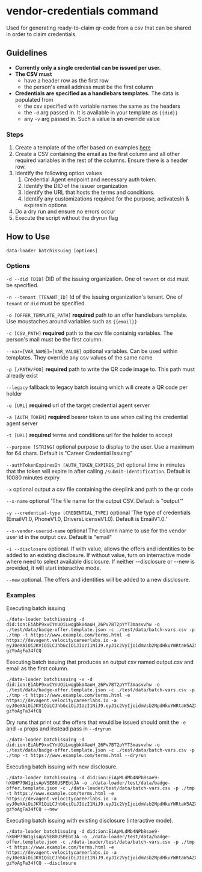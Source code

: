 # vendor-credentials command

Used for generating ready-to-claim qr-code from a csv that can be shared in order to claim credentials.

## Guidelines

- **Currently only a single credential can be issued per user.**
- **The CSV must**
  - have a header row as the first row
  - the person's email address must be the first column
- **Credentials are specified as a handlebars templates.** The data is populated from
  - the csv specified with variable names the same as the headers
  - the `-d` arg passed in. It is available in your template as `{{did}}`
  - any `-v` arg passed in. Such a value is an override value

### Steps
1. Create a template of the offer based on examples [here](../../test/data)
2. Create a CSV containing the email as the first column and all other required variables in the rest of the columns. Ensure there is a header row.
3. Identify the following option values
   1. Credential Agent endpoint and necessary auth token.
   2. Identify the DID of the issuer organization
   3. Identify the URL that hosts the terms and conditions.
   4. Identify any customizations required for the purpose, activatesIn & expiresIn options
4. Do a dry run and ensure no errors occur
5. Execute the script without the dryrun flag

## How to Use

`data-loader batchissuing [options]`

### Options

`-d --did [DID]` DID of the issuing organization. One of `tenant` or `did` must be specified.

`-n --tenant [TENANT_ID]` Id of the issuing organization's tenant. One of `tenant` or `did` must be specified.

`-o [OFFER_TEMPLATE_PATH]` **required** path to an offer handlebars template. Use moustaches around variables such as `{{email}}`

`-c [CSV_PATH]` **required** path to the csv file containig variables. The person's mail must be the first column.

`--var=[VAR_NAME]=[VAR_VALUE]` optional variables. Can be used within templates. They override any csv values of the same name

`-p [/PATH/FOO]` **required** path to write the QR code image to. This path must already exist

`--legacy` fallback to legacy batch issuing which will create a QR code per holder

`-e [URL]` **required** url of the target credential agent server

`-a [AUTH_TOKEN]` **required** bearer token to use when calling the credential agent server

`-t [URL]` **required** terms and conditions url for the holder to accept

`--purpose [STRING]` optional purpose to display to the user. Use a maximum for 64 chars. Default is "Career Credential Issuing" 

`--authTokenExpiresIn [AUTH_TOKEN_EXPIRES_IN]` optional time in minutes that the token will expire in after calling `/submit-identification`. Default is 10080 minutes expiry

`-x` optional output a csv file containing the deeplink and path to the qr code

`--x-name` optional 'The file name for the output CSV. Default is "output"'

`-y --credential-type [CREDENTIAL_TYPE]` optional 'The type of credentials 
(EmailV1.0, PhoneV1.0, DriversLicenseV1.0). Default is EmailV1.0.'

`--x-vendor-userid-name` optional The column name to use for the vendor user id in the output csv. Default is "email"

`-i --disclosure` optional. If with value, allows the offers and identities to be added to an existing disclosure. If without value, turn on interractive mode
where need to select available disclosure. If neither --disclosure or --new is provided, it will start interactive mode.

`--new` optional. The offers and identities will be added to a new disclosure.

### Examples
Executing batch issuing

```
./data-loader batchissuing -d did:ion:EiAbP9xvCYnUOiLwqgbkV4auH_26Pv7BT2pYYT3masvvhw -o ./test/data/badge-offer.template.json -c ./test/data/batch-vars.csv -p ./tmp -t https://www.example.com/terms.html -e https://devagent.velocitycareerlabs.io -a eyJ0eXAiOiJKV1QiLCJhbGciOiJIUzI1NiJ9.eyJ1c2VyIjoidmVsb2NpdHkuYWRtaW5AZXhhbXBsZS5jb20ifQ.EoDg_46Qi28tScPD5xwHW4TCdEtN8-gzYoAgFa34fCQ  
```

Executing batch issuing that produces an output csv named output.csv and email as the first column.

```
./data-loader batchissuing -x -d did:ion:EiAbP9xvCYnUOiLwqgbkV4auH_26Pv7BT2pYYT3masvvhw -o ./test/data/badge-offer.template.json -c ./test/data/batch-vars.csv -p ./tmp -t https://www.example.com/terms.html -e https://devagent.velocitycareerlabs.io -a eyJ0eXAiOiJKV1QiLCJhbGciOiJIUzI1NiJ9.eyJ1c2VyIjoidmVsb2NpdHkuYWRtaW5AZXhhbXBsZS5jb20ifQ.EoDg_46Qi28tScPD5xwHW4TCdEtN8-gzYoAgFa34fCQ  
```

Dry runs that print out the offers that would be issued should omit the `-e` and `-a` props and instead pass in `--dryrun`
```
./data-loader batchissuing -d did:ion:EiAbP9xvCYnUOiLwqgbkV4auH_26Pv7BT2pYYT3masvvhw -o ./test/data/badge-offer.template.json -c ./test/data/batch-vars.csv -p ./tmp -t https://www.example.com/terms.html --dryrun
```

Executing batch issuing with new disclosure.
```
./data-loader batchissuing -d did:ion:EiApMLdMb4NPb8sae9-hXGHP79W1gisApVSE80USPEbtJA -o ./data-loader/test/data/badge-offer.template.json -c ./data-loader/test/data/batch-vars.csv -p ./tmp -t https://www.example.com/terms.html -e https://devagent.velocitycareerlabs.io -a eyJ0eXAiOiJKV1QiLCJhbGciOiJIUzI1NiJ9.eyJ1c2VyIjoidmVsb2NpdHkuYWRtaW5AZXhhbXBsZS5jb20ifQ.EoDg_46Qi28tScPD5xwHW4TCdEtN8-gzYoAgFa34fCQ --new
```

Executing batch issuing with existing disclosure (interactive mode).
```
./data-loader batchissuing -d did:ion:EiApMLdMb4NPb8sae9-hXGHP79W1gisApVSE80USPEbtJA -o ./data-loader/test/data/badge-offer.template.json -c ./data-loader/test/data/batch-vars.csv -p ./tmp -t https://www.example.com/terms.html -e https://devagent.velocitycareerlabs.io -a eyJ0eXAiOiJKV1QiLCJhbGciOiJIUzI1NiJ9.eyJ1c2VyIjoidmVsb2NpdHkuYWRtaW5AZXhhbXBsZS5jb20ifQ.EoDg_46Qi28tScPD5xwHW4TCdEtN8-gzYoAgFa34fCQ --disclosure
```
